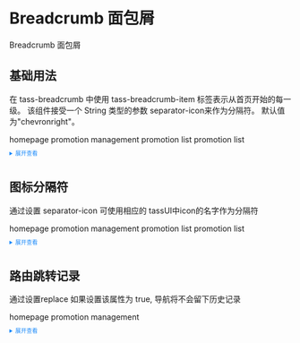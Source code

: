 <!--
 * @Descripttion: Spicy chicken
 * @Author: YuShu Xiao
 * @Date: 2023-02-12 11:38:41
 * @LastEditors: YuShu Xiao
 * @LastEditTime: 2023-02-13 21:29:58
-->
<style>
    details > summary:first-of-type {
      font-size: 10px;
      padding: 8px 0;
      cursor: pointer;
      color: #1989fa;
  }
</style>
# Breadcrumb 面包屑
Breadcrumb 面包屑
## 基础用法
在 tass-breadcrumb 中使用 tass-breadcrumb-item 标签表示从首页开始的每一级。 该组件接受一个 String 类型的参数 separator-icon来作为分隔符。 默认值为"chevronright"。

<div class="example">
<tass-breadcrumb>
    <tass-breadcrumb-item  :to="{ path: '/' }">homepage</tass-breadcrumb-item>
    <tass-breadcrumb-item>promotion management</tass-breadcrumb-item>
    <tass-breadcrumb-item to="/">promotion list</tass-breadcrumb-item>
    <tass-breadcrumb-item>promotion list</tass-breadcrumb-item>
  </tass-breadcrumb>
</div>
<details>
<summary>展开查看</summary>

```vue
<template>
  <tass-breadcrumb>
    <tass-breadcrumb-item :to="{ path: '/' }">homepage</tass-breadcrumb-item>
    <tass-breadcrumb-item>promotion management</tass-breadcrumb-item>
    <tass-breadcrumb-item to="/">promotion list</tass-breadcrumb-item>
    <tass-breadcrumb-item>promotion list</tass-breadcrumb-item>
  </tass-breadcrumb>
</template>
```
</details>

## 图标分隔符
通过设置 separator-icon 可使用相应的 tassUI中icon的名字作为分隔符
<div class="example" >
<tass-breadcrumb separator-icon="rocket">
    <tass-breadcrumb-item  :to="{ path: '/' }">homepage</tass-breadcrumb-item>
    <tass-breadcrumb-item>promotion management</tass-breadcrumb-item>
    <tass-breadcrumb-item to="/">promotion list</tass-breadcrumb-item>
    <tass-breadcrumb-item>promotion list</tass-breadcrumb-item>
  </tass-breadcrumb>
</div>
<details>
<summary>展开查看</summary>

```vue
<template>
  <tass-breadcrumb separator-icon="rocket">
    <tass-breadcrumb-item :to="{ path: '/' }">homepage</tass-breadcrumb-item>
    <tass-breadcrumb-item>promotion management</tass-breadcrumb-item>
    <tass-breadcrumb-item to="/">promotion list</tass-breadcrumb-item>
    <tass-breadcrumb-item>promotion list</tass-breadcrumb-item>
  </tass-breadcrumb>
</template>
```
</details>

## 路由跳转记录
通过设置replace 如果设置该属性为 true, 导航将不会留下历史记录
<div class="example" >
<tass-breadcrumb separator-icon="rocket">
    <tass-breadcrumb-item  :to="{ path: '/' }" replace>homepage</tass-breadcrumb-item>
    <tass-breadcrumb-item>promotion management</tass-breadcrumb-item>
  </tass-breadcrumb>
</div>
<details>
<summary>展开查看</summary>

```vue
<template>
  tass-breadcrumb separator-icon="rocket">
    <tass-breadcrumb-item  :to="{ path: '/' }" replace>homepage</tass-breadcrumb-item>
    <tass-breadcrumb-item>promotion management</tass-breadcrumb-item>
  </tass-breadcrumb>
</template>
```
</details>